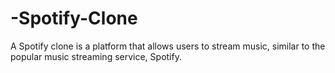 # -Spotify-Clone 
A Spotify clone is a platform that allows users to stream music, similar to the popular music streaming service, Spotify.
